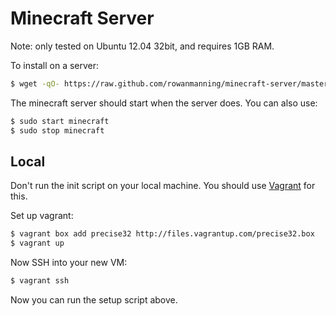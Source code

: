 
Minecraft Server
================

Note: only tested on Ubuntu 12.04 32bit, and requires 1GB RAM.

To install on a server:

```sh
$ wget -qO- https://raw.github.com/rowanmanning/minecraft-server/master/setup/init.sh | bash
```

The minecraft server should start when the server does. You can also use:

```sh
$ sudo start minecraft
$ sudo stop minecraft
```


Local
-----

Don't run the init script on your local machine. You should use [Vagrant](http://www.vagrantup.com/) for this.

Set up vagrant:

```sh
$ vagrant box add precise32 http://files.vagrantup.com/precise32.box
$ vagrant up
```

Now SSH into your new VM:

```sh
$ vagrant ssh
```

Now you can run the setup script above.
